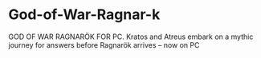 # God-of-War-Ragnar-k
GOD OF WAR RAGNARÖK FOR PC. Kratos and Atreus embark on a mythic journey for answers before Ragnarök arrives – now on PC
